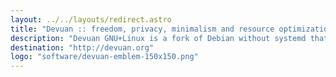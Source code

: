 ```yaml
---
layout: ../../layouts/redirect.astro
title: "Devuan :: freedom, privacy, minimalism and resource optimization"
description: "Devuan GNU+Linux is a fork of Debian without systemd that allows users to reclaim control over their system by avoiding unnecessary entanglements and ensuring Init Freedom."
destination: "http://devuan.org"
logo: "software/devuan-emblem-150x150.png"
---
```

